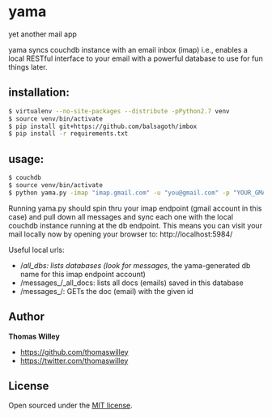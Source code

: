 yama
==============

yet another mail app

yama syncs couchdb instance with an email inbox (imap)
i.e., enables a local RESTful interface to your email with
a powerful database to use for fun things later.

installation:
---
```bash
$ virtualenv --no-site-packages --distribute -pPython2.7 venv
$ source venv/bin/activate
$ pip install git+https://github.com/balsagoth/imbox
$ pip install -r requirements.txt
```

usage:
---
```bash
$ couchdb
$ source venv/bin/activate
$ python yama.py -imap "imap.gmail.com" -u "you@gmail.com" -p "YOUR_GMAIL_PW" -db "http://127.0.0.1:5984/"
```

Running yama.py should spin thru your imap endpoint (gmail account in
this case) and pull down all messages and sync each one with the local
couchdb instance running at the db endpoint. This means you can visit
your mail locally now by opening your browser to: 
  http://localhost:5984/

Useful local urls:
* /_all_dbs: lists databases (look for messages_<SHA1HASH>, the
  yama-generated db name for this imap endpoint account)
* /messages_<SHA1HASH>/_all_docs: lists all docs (emails) saved in this
  database
* /messages_<SHA1HASH>/<id of doc>: GETs the doc (email) with the given
  id

## Author

**Thomas Willey**
- <https://github.com/thomaswilley>
- <https://twitter.com/thomaswilley>

## License

Open sourced under the [MIT license](LICENSE).
